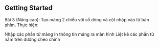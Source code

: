 ## Getting Started

Bài 3 (Nâng cao): Tạo mảng 2 chiều với số dòng và cột nhập vào từ bàn phím. Thực hiện:

Nhập các phần tử mảng
In thông tin mảng ra màn hình
Liệt kê các phần tử nằm trên đường chéo chính
